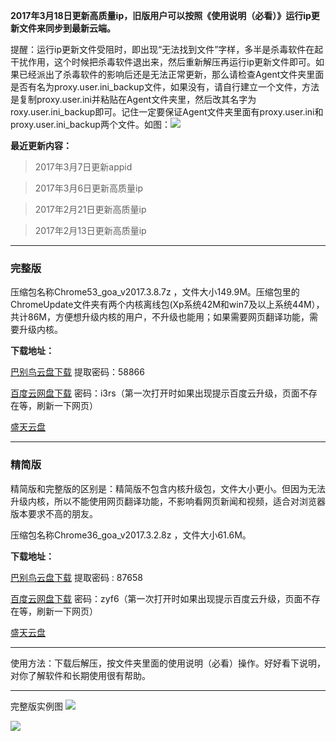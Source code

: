 **2017年3月18日更新高质量ip，旧版用户可以按照《使用说明（必看）》运行ip更新文件来同步到最新云端。**

提醒：运行ip更新文件受阻时，即出现“无法找到文件”字样，多半是杀毒软件在起干扰作用，这个时候把杀毒软件退出来，然后重新解压再运行ip更新文件即可。如果已经派出了杀毒软件的影响后还是无法正常更新，那么请检查Agent文件夹里面是否有名为proxy.user.ini_backup文件，如果没有，请自行建立一个文件，方法是复制proxy.user.ini并粘贴在Agent文件夹里，然后改其名字为roxy.user.ini_backup即可。记住一定要保证Agent文件夹里面有proxy.user.ini和proxy.user.ini_backup两个文件。如图：![](https://raw.githubusercontent.com/Alvin9999/pac2/master/ip.PNG)


**最近更新内容：**

> 2017年3月7日更新appid

> 2017年3月6日更新高质量ip

> 2017年2月21日更新高质量ip

> 2017年2月13日更新高质量ip

***

### 完整版

压缩包名称Chrome53_goa_v2017.3.8.7z ，文件大小149.9M。压缩包里的ChromeUpdate文件夹有两个内核离线包(Xp系统42M和win7及以上系统44M），共计86M，方便想升级内核的用户，不升级也能用；如果需要网页翻译功能，需要升级内核。

**下载地址：**

[巴别鸟云盘下载](http://www.babel.cc/share.do?s=2317613506601333) 提取密码：58866

[百度云网盘下载](http://pan.baidu.com/s/1c2OkyPy) 密码：i3rs（第一次打开时如果出现提示百度云升级，页面不存在等，刷新一下网页）

[盛天云盘](http://pan.stnts.com/s/2KkspKe)

***

### 精简版

精简版和完整版的区别是：精简版不包含内核升级包，文件大小更小。但因为无法升级内核，所以不能使用网页翻译功能，不影响看网页新闻和视频，适合对浏览器版本要求不高的朋友。

压缩包名称Chrome36_goa_v2017.3.2.8z ，文件大小61.6M。

**下载地址：**

[巴别鸟云盘下载](http://www.babel.cc/share.do?s=6635405430274205) 提取密码 : 87658

[百度云网盘下载](http://pan.baidu.com/s/1o8txVnk) 密码：zyf6（第一次打开时如果出现提示百度云升级，页面不存在等，刷新一下网页）

[盛天云盘](http://pan.stnts.com/s/g2X0bbu)


***

使用方法：下载后解压，按文件夹里面的使用说明（必看）操作。好好看下说明，对你了解软件和长期使用很有帮助。

***
完整版实例图
![](https://raw.githubusercontent.com/Alvin9999/pac2/master/goagent综合版使用1.png)

![](https://raw.githubusercontent.com/Alvin9999/pac2/master/GOA1.png)